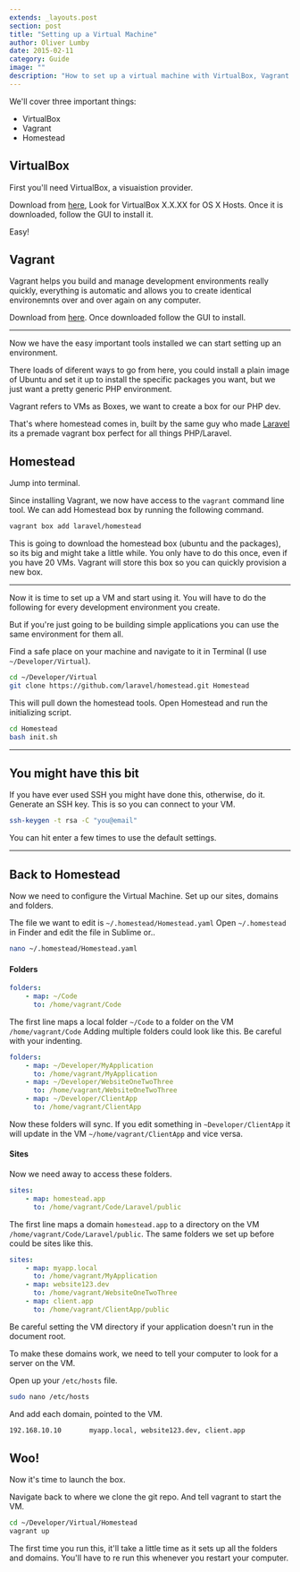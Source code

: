 ```yaml
---
extends: _layouts.post
section: post
title: "Setting up a Virtual Machine"
author: Oliver Lumby
date: 2015-02-11
category: Guide
image: ""
description: "How to set up a virtual machine with VirtualBox, Vagrant and Homestead to create an isolated production-like environment on your local machine."
---
```


We'll cover three important things:

* VirtualBox
* Vagrant
* Homestead

## VirtualBox

First you'll need VirtualBox, a visuaistion provider. 

Download from [here](https://www.virtualbox.org/wiki/Downloads), Look for VirtualBox X.X.XX for OS X Hosts. Once it is downloaded, follow the GUI to install it.

Easy!

## Vagrant

Vagrant helps you build and manage development environments really quickly, everything is automatic and allows you to create identical environemnts over and over again on any computer.

Download from [here](https://www.vagrantup.com/downloads.html). Once downloaded follow the GUI to install.

---

Now we have the easy important tools installed we can start setting up an environment.

There loads of diferent ways to go from here, you could install a plain image of Ubuntu and set it up to install the specific packages you want, but we just want a pretty generic PHP environment.

Vagrant refers to VMs as Boxes, we want to create a box for our PHP dev.

That's where homestead comes in, built by the same guy who made [Laravel](http://laravel.com/) its a premade vagrant box perfect for all things PHP/Laravel.

## Homestead

Jump into terminal.

Since installing Vagrant, we now have access to the `vagrant` command line tool. We can add Homestead box by running the following command.

```bash
vagrant box add laravel/homestead
```

This is going to download the homestead box (ubuntu and the packages), so its big and might take a little while. You only have to do this once, even if you have 20 VMs. Vagrant will store this box so you can quickly provision a new box. 

---

Now it is time to set up a VM and start using it. You will have to do the following for every development environment you create. 

But if you're just going to be building simple applications you can use the same environment for them all.

Find a safe place on your machine and navigate to it in Terminal (I use `~/Developer/Virtual`).

```bash
cd ~/Developer/Virtual
git clone https://github.com/laravel/homestead.git Homestead
```

This will pull down the homestead tools. Open Homestead and run the initializing script.

```bash
cd Homestead
bash init.sh
```

---

## You might have this bit

If you have ever used SSH you might have done this, otherwise, do it. Generate an SSH key. This is so you can connect to your VM.

```bash
ssh-keygen -t rsa -C "you@email"
```

You can hit enter a few times to use the default settings.

---

## Back to Homestead

Now we need to configure the Virtual Machine. Set up our sites, domains and folders.

The file we want to edit is `~/.homestead/Homestead.yaml` Open `~/.homestead` in Finder and edit the file in Sublime or..

```bash
nano ~/.homestead/Homestead.yaml
```

#### Folders

```yaml
folders:
    - map: ~/Code
      to: /home/vagrant/Code
```

The first line maps a local folder `~/Code` to a folder on the VM `/home/vagrant/Code` Adding multiple folders could look like this. Be careful with your indenting.

```yaml
folders:
    - map: ~/Developer/MyApplication
      to: /home/vagrant/MyApplication
    - map: ~/Developer/WebsiteOneTwoThree
      to: /home/vagrant/WebsiteOneTwoThree
    - map: ~/Developer/ClientApp
      to: /home/vagrant/ClientApp
```

Now these folders will sync. If you edit something in `~Developer/ClientApp` it will update in the VM `~/home/vagrant/ClientApp` and vice versa.

#### Sites

Now we need away to access these folders.

```yaml
sites:
    - map: homestead.app
      to: /home/vagrant/Code/Laravel/public
```

The first line maps a domain `homestead.app` to a directory on the VM `/home/vagrant/Code/Laravel/public`. The same folders we set up before could be sites like this.

```yaml
sites:
    - map: myapp.local
      to: /home/vagrant/MyApplication
    - map: website123.dev
      to: /home/vagrant/WebsiteOneTwoThree
    - map: client.app
      to: /home/vagrant/ClientApp/public
```

Be careful setting the VM directory if your application doesn't run in the document root.

To make these domains work, we need to tell your computer to look for a server on the VM.

Open up your `/etc/hosts` file.

```bash
sudo nano /etc/hosts
```

And add each domain, pointed to the VM.

```bash
192.168.10.10       myapp.local, website123.dev, client.app
```

## Woo!

Now it's time to launch the box.

Navigate back to where we clone the git repo. And tell vagrant to start the VM.

```bash
cd ~/Developer/Virtual/Homestead
vagrant up
```

The first time you run this, it'll take a little time as it sets up all the folders and domains. You'll have to re run this whenever you restart your computer.
